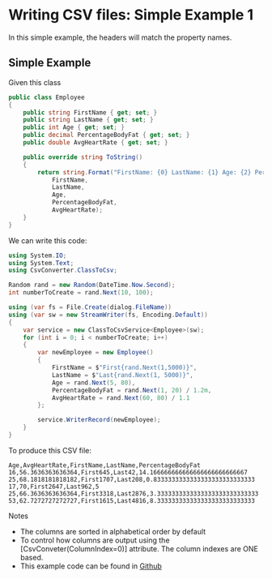 # Writing CSV files: Simple Example 1

In this simple example, the headers will match the property names.

## Simple Example
Given this class
```c#
public class Employee
{
	public string FirstName { get; set; }
	public string LastName { get; set; }
	public int Age { get; set; }
	public decimal PercentageBodyFat { get; set; }
	public double AvgHeartRate { get; set; }

	public override string ToString()
	{
		return string.Format("FirstName: {0} LastName: {1} Age: {2} PercentageBodyFat: {3} AvgHeartRate: {4}",
			FirstName,
			LastName,
			Age,
			PercentageBodyFat,
			AvgHeartRate);
	}
}
```

We can write this code:
```c#
using System.IO;
using System.Text;
using CsvConverter.ClassToCsv;

Random rand = new Random(DateTime.Now.Second);
int numberToCreate = rand.Next(10, 100);

using (var fs = File.Create(dialog.FileName))
using (var sw = new StreamWriter(fs, Encoding.Default))
{
	var service = new ClassToCsvService<Employee>(sw);
	for (int i = 0; i < numberToCreate; i++)
	{
		var newEmployee = new Employee()
		{
			FirstName = $"First{rand.Next(1,5000)}",
			LastName = $"Last{rand.Next(1, 5000)}",
			Age = rand.Next(5, 80),
			PercentageBodyFat = rand.Next(1, 20) / 1.2m,
			AvgHeartRate = rand.Next(60, 80) / 1.1
		};

		service.WriterRecord(newEmployee);
	}
}
```

To produce this CSV file:
```
Age,AvgHeartRate,FirstName,LastName,PercentageBodyFat
16,56.3636363636364,First645,Last42,14.166666666666666666666666667
25,68.1818181818182,First1707,Last208,0.8333333333333333333333333333
17,70,First2647,Last962,5
25,66.3636363636364,First3318,Last2876,3.3333333333333333333333333333
53,62.7272727272727,First1615,Last4816,8.333333333333333333333333333
```

Notes
- The columns are sorted in alphabetical order by default
- To control how columns are output using the [CsvConveter(ColumnIndex=0)] attribute.  The column indexes are ONE based.
- This example code can be found in [Github](https://github.com/madcodemonkey/CsvConverter/tree/master/src/CsvConverter.SimpleExample1)

